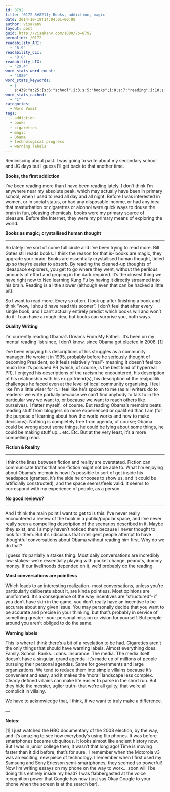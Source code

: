 ```yaml
---
id: 8792
title: '0172 &#8211; Books, addiction, magic'
date: 2014-10-19T14:04:01+00:00
author: visakanv
layout: post
guid: http://visakanv.com/1000/?p=8792
permalink: /0172
readability_ARI:
  - "6.9"
readability_CLI:
  - "8.8"
readability_LIX:
  - "29.4"
word_stats_word_count:
  - "1089"
word_stats_keywords:
  - |
    s:439:"a:25:{s:6:"school";i:3;s:5:"books";i:8;s:7:"reading";i:10;s:5:"think";i:7;s:7:"primary";i:3;s:4:"read";i:5;s:5:"brain";i:3;s:7:"thought";i:4;s:6:"little";i:3;s:4:"want";i:6;s:4:"book";i:3;s:4:"feel";i:4;s:7:"obama's";i:3;s:5:"obama";i:3;s:8:"probably";i:3;s:4:"like";i:5;s:6:"course";i:3;s:11:"description";i:3;s:7:"because";i:4;s:4:"make";i:3;s:6:"things";i:3;s:7:"fiction";i:4;s:6:"people";i:4;s:6:"really";i:3;s:13:"conversations";i:4;}";
word_stats_cached:
  - "1"
categories:
  - Word Vomit
tags:
  - addiction
  - books
  - cigarettes
  - magic
  - Obama
  - technological progress
  - warning labels
---
```

Reminiscing about past. I was going to write about my secondary school and JC days but I guess I&#8217;ll get back to that another time.

**Books, the first addiction**

I&#8217;ve been reading more than I have been reading lately. I don&#8217;t think I&#8217;m anywhere near my absolute peak, which may actually have been in primary school, when I used to read all day and all night. Before I was interested in women, or in social status, or had any disposable income, or had any idea that masturbation or cigarettes or alcohol were quick ways to douse the brain in fun, pleasing chemicals, books were my primary source of pleasure. Before the Internet, they were my primary means of exploring the world.

**Books as magic; crystallised human thought**
  
****
  
So lately I&#8217;ve sort of come full circle and I&#8217;ve been trying to read more. Bill Gates still reads books. I think the reason for that is- books are magic, they upgrade your brain. Books are essentially crystallised human thought, tidied up so they&#8217;re easier to absorb. By reading the cleaned-up thoughts of ideaspace explorers, you get to go where they went, without the perilous amounts of effort and groping in the dark required. It&#8217;s the closest thing we have right now to Neo learning Kung Fu by having it directly streamed into his brain. Reading is a little slower (although even that can be hacked a little bit).

So I want to read more. Every so often, I look up after finishing a book and think &#8220;wow, I should have read this sooner&#8221;. I don&#8217;t feel that after every single book, and I can&#8217;t actually entirely predict which books will and won&#8217;t do it- I can have a rough idea, but books can surprise you, both ways.

**Quality Writing**

I&#8217;m currently reading Obama&#8217;s Dreams From My Father.  It&#8217;s been on my mental reading list since, I don&#8217;t know, since Obama got elected in 2008. [1]

I&#8217;ve been enjoying his descriptions of his struggles as a community manager. He wrote it in 1995, probably before he seriously thought of becoming President, so it feels relatively &#8220;real&#8221;- meaning it doesn&#8217;t feel too much like it&#8217;s polished PR (which, of course, is the best kind of hyperreal PR). I enjoyed his descriptions of the racism he encountered, his description of his relationship with his ex girlfriend(s), his description of the realpolitik challenges he faced even at the level of local community organising. I feel like I&#8217;m a little wiser for it. I feel like he&#8217;s spoken to me (as all writers do to readers- we write partially because we can&#8217;t find anybody to talk to in the particular way we want to, or because we want to reach others like ourselves). I flatter myself,  of course. But reading Obama&#8217;s memoirs beats reading stuff from bloggers no more experienced or qualified than I am (for the purpose of learning about how the world works and how to make decisions). Nothing is completely free from agenda, of course; Obama could be wrong about some things, he could be lying about some things, he could be making stuff up&#8230; etc. Etc. But at the very least, it&#8217;s a more compelling read.

**Fiction & Reality**
  
****
  
I think the lines between fiction and reality are overstated. Fiction can communicate truths that non-fiction might not be able to. What I&#8217;m enjoying about Obama&#8217;s memoir is how it&#8217;s possible to sort of get inside his headspace (granted, it&#8217;s the side he chooses to show us, and it could be artificially constructed), and the space seems/feels valid. It seems to correspond with my experience of people, as a person.

**No good reviews?**
  
****
  
And I think the main point I want to get to is this: I&#8217;ve never really encountered a review of the book in a public/popular space, and I&#8217;ve never really seen a compelling description of the scenarios described in it. Maybe they exist, and I simply haven&#8217;t noticed them because I never thought to look for them. But it&#8217;s ridiculous that intelligent people attempt to have thoughtful conversations about Obama without reading him first. Why do we do that?

I guess it&#8217;s partially a stakes thing. Most daily conversations are incredibly low-stakes- we&#8217;re essentially playing with pocket change, peanuts, dummy money. If our livelihoods depended on it, we&#8217;d probably do the reading.

**Most conversations are pointless**

Which leads to an interesting realization- most conversations, unless you&#8217;re particularly deliberate about it, are kinda pointless. Most opinions are uninformed. It&#8217;s a consequence of the way incentives are &#8220;structured&#8221;- if you don&#8217;t have skin in the game, you don&#8217;t really have an incentive to be accurate about any given issue. You may personally decide that you want to be accurate and precise in your thinking, but that&#8217;s probably in service of something greater- your personal mission or vision for yourself. But people around you aren&#8217;t obliged to do the same.

**Warning labels**

This is where I think there&#8217;s a bit of a revelation to be had. Cigarettes aren&#8217;t the only things that should have warning labels. Almost everything does. Family. School. Banks. Loans. Insurance. The media. The media itself doesn&#8217;t have a singular, grand agenda- it&#8217;s made up of millions of people pursuing their personal agendas. Same for governments and large organizations. We tend to reduce them into simple villains because it&#8217;s convenient and easy, and it makes the &#8216;moral&#8217; landscape less complex. Clearly defined villains can make life easier to parse in the short run. But they hide the messier, uglier truth- that we&#8217;re all guilty, that we&#8217;re all complicit in villainy.

We have to acknowledge that, I think, if we want to truly make a difference.

&#8212;

**Notes:**

[1] I just watched the HBO documentary of the 2008 election, by the way, and it&#8217;s amazing to see how everybody&#8217;s using flip phones. It was before smartphones became ubiquitous. It looks almost like ancient history now. But I was in junior college then, it wasn&#8217;t that long ago! Time is moving faster than it did before, that&#8217;s for sure.  I remember when the Motorola v3 was an exciting, new piece of technology. I remember when I first used my Samsung and Sony Ericsson semi-smartphones; they seemed so powerful! Now I&#8217;m writing essays on my phone on the way to work&#8230; soon will I be doing this entirely inside my head? I was flabbergasted at the voice recognition power that Google has now (just say Okay Google to your phone when the screen is at the search bar).